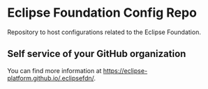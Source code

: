 # Eclipse Foundation Config Repo

Repository to host configurations related to the Eclipse Foundation.

## Self service of your GitHub organization

You can find more information at <https://eclipse-platform.github.io/.eclipsefdn/>.
